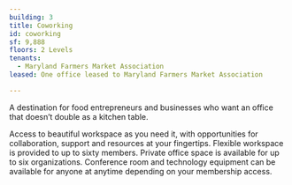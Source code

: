```yaml
---
building: 3
title: Coworking
id: coworking
sf: 9,888
floors: 2 Levels
tenants:
  - Maryland Farmers Market Association
leased: One office leased to Maryland Farmers Market Association

---
```


A destination for food entrepreneurs and businesses who want an office that doesn’t double as a kitchen table. 

Access to beautiful workspace as you need it, with opportunities for collaboration, support and resources at your fingertips. Flexible workspace is provided to up to sixty members. Private office space is available for up to six organizations. Conference room and technology equipment can be available for anyone at anytime depending on your membership access.
